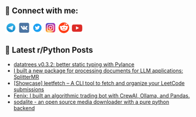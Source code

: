 ## 🔎 Connect with me:
[<img src="https://github.com/bullbesh/bullbesh/blob/main/images/Telegram.png" width="32" height="32" />](https://t.me/bullbesh)
[<img src="https://github.com/bullbesh/bullbesh/blob/main/images/VK.png" width="32" height="32" />](https://vk.com/bullbesh)
[<img src="https://github.com/bullbesh/bullbesh/blob/main/images/Twitter.png" width="32" height="32" />](https://twitter.com/bullbesh1)
[<img src="https://github.com/bullbesh/bullbesh/blob/main/images/Instagram.png" width="32" height="32" />](https://www.instagram.com/bullbesh)
[<img src="https://github.com/bullbesh/bullbesh/blob/main/images/Reddit.png" width="32" height="32" />](https://www.reddit.com/user/bullbesh)
[<img src="https://github.com/bullbesh/bullbesh/blob/main/images/YouTube.png" width="32" height="32" />](https://www.youtube.com/channel/UCtfjRs6uzgq5mfm8S06WTcg)

## 📕 Latest r/Python Posts
<!-- BLOG-POST-LIST:START -->
- [datatrees v0.3.2: better static typing with Pylance](https://www.reddit.com/r/Python/comments/1lijb48/datatrees_v032_better_static_typing_with_pylance/)
- [I built a new package for processing documents for LLM applications: SplitterMR](https://www.reddit.com/r/Python/comments/1liepo1/i_built_a_new_package_for_processing_documents/)
- [[Showcase] leetfetch – A CLI tool to fetch and organize your LeetCode submissions](https://www.reddit.com/r/Python/comments/1liej6o/showcase_leetfetch_a_cli_tool_to_fetch_and/)
- [Fenix: I built an algorithmic trading bot with CrewAI, Ollama, and Pandas.](https://www.reddit.com/r/Python/comments/1li8id5/fenix_i_built_an_algorithmic_trading_bot_with/)
- [sodalite - an open source media downloader with a pure python backend](https://www.reddit.com/r/Python/comments/1li6ek4/sodalite_an_open_source_media_downloader_with_a/)
<!-- BLOG-POST-LIST:END -->
